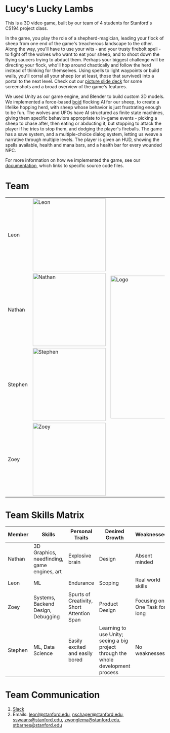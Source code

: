 # Lucy's Lucky Lambs

This is a 3D video game, built by our team of 4 students for Stanford's CS194 project class.

In the game, you play the role of a shepherd-magician, leading your flock of sheep from one end of the game's treacherous landscape to the other. Along the way, you'll have to use your wits - and your trusty firebolt spell - to fight off the wolves who want to eat your sheep, and to shoot down the flying saucers trying to abduct them. Perhaps your biggest challenge will be directing your flock, who'll hop around chaotically and follow the herd instead of thinking for themselves. Using spells to light waypoints or build walls, you'll corral all your sheep (or at least, those that survived) into a portal to the next level. Check out our [picture slide deck](photos/slides.pdf) for some screenshots and a broad overview of the game's features.

We used Unity as our game engine, and Blender to build custom 3D models. We implemented a force-based [boid](https://en.wikipedia.org/wiki/Boids) flocking AI for our sheep, to create a lifelike hopping herd, with sheep whose behavior is just frustrating enough to be fun. The wolves and UFOs have AI structured as finite state machines, giving them specific behaviors appropriate to in-game events - picking a sheep to chase after, then eating or abducting it, but stopping to attack the player if he tries to stop them, and dodging the player's fireballs. The game has a save system, and a multiple-choice dialog system, letting us weave a narrative through multiple levels. The player is given an HUD, showing the spells available, health and mana bars, and a health bar for every wounded NPC.

For more information on how we implemented the game, see our [documentation](https://github.com/leonl0000/LucysLuckyLambs/blob/master/Documentation/Documentation.md), which links to specific source code files.


# Team

<table>
	<tr>
		<td>Leon</td>
		<td><img src="https://avatars1.githubusercontent.com/u/18342824?s=400&v=4" alt="Leon" width="230"/></td>
		<td rowspan="0">
			<img src="https://github.com/leonl0000/LucysLuckyLambs/raw/master/photos/logo_1.png" alt="Logo" title="Emu Games Logo" width="450">
		</td>
	</tr>
	<tr>
		<td>Nathan</td>
		<td><img src="https://avatars1.githubusercontent.com/u/3698956?s=400&u=fa9046439afa5fedd363390234070549a82e7650&v=4" alt="Nathan" width="230"/></td>
	</tr>
	<tr>
		<td>Stephen</td>
		<td><img src="https://avatars2.githubusercontent.com/u/5836352?s=400&u=135297abc02c3ff594e4e9e19e4b77f67115dfa2&v=4" alt="Stephen" width="230"/></td>
	</tr>
	<tr>
		<td>Zoey</td>
		<td><img src="https://avatars2.githubusercontent.com/u/39204446?s=460&v=4" alt="Zoey" width="230"/></td>
	</tr>
</table>


# Team Skills Matrix

Member | Skills | Personal Traits | Desired Growth | Weaknesses
--- | --- | --- | --- | ---
Nathan | 3D Graphics, needfinding, game engines, art | Explosive brain | Design | Absent minded
Leon | ML | Endurance | Scoping | Real world skills
Zoey | Systems, Backend Design, Debugging | Spurts of Creativity, Short Attention Span | Product Design | Focusing on One Task for long
Stephen | ML, Data Science | Easily excited and easily bored | Learning to use Unity; seeing a big project through the whole development process | No weaknesses

<!--# <a href="https://github.com/StanfordCS194/EmuGames/blob/master/Documentation/Documentation.md">Documentation</a>-->

<!--# SGM Form

https://docs.google.com/forms/d/e/1FAIpQLSd7IQ-R4Ei5d6FnpAyN22Hh1t_mJjjt98hGVVaa7AXXSsQ14A/viewform?vc=0&c=0&w=1-->

# Team Communication

1. <a href="https://greyshirts.slack.com/open">Slack</a>
2. Emails: leonl@stanford.edu, nschager@stanford.edu, sswaans@stanford.edu, zwonglema@stanford.edu, stbarnes@stanford.edu

